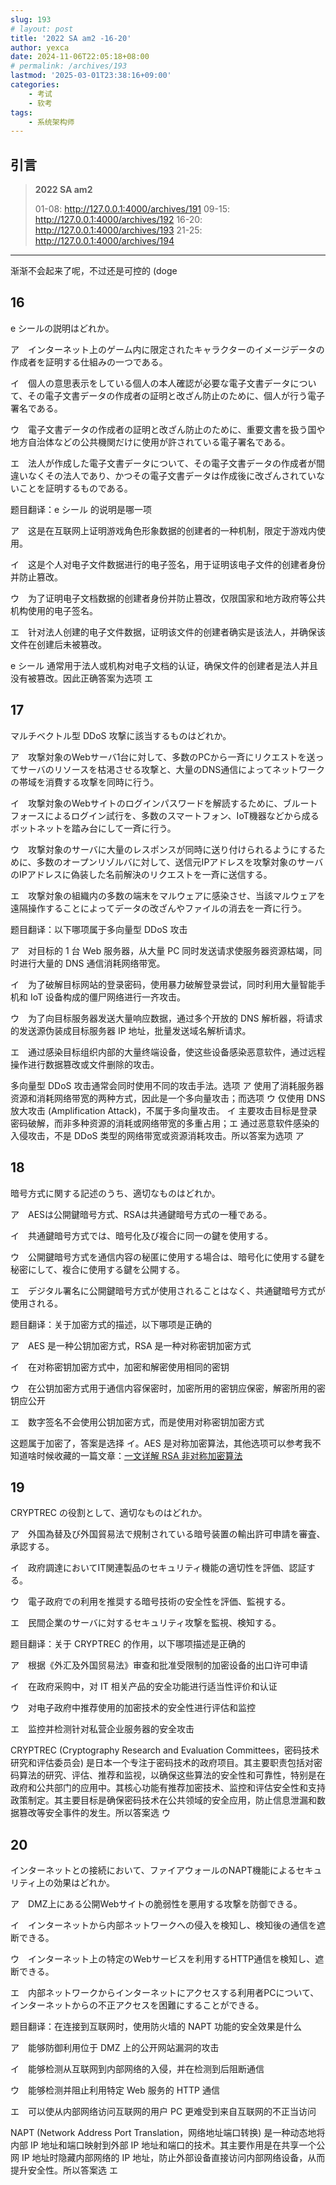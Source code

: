 ```yaml
---
slug: 193
# layout: post
title: '2022 SA am2 -16-20'
author: yexca
date: 2024-11-06T22:05:18+08:00
# permalink: /archives/193
lastmod: '2025-03-01T23:38:16+09:00'
categories:
    - 考试
    - 软考
tags:
    - 系统架构师
---  
```


## 引言

> **2022 SA am2**
>
> 01-08: <http://127.0.0.1:4000/archives/191>
> 09-15: <http://127.0.0.1:4000/archives/192>
> 16-20: <http://127.0.0.1:4000/archives/193>
> 21-25: <http://127.0.0.1:4000/archives/194>

---

渐渐不会起来了呢，不过还是可控的 (doge

## 16

e シールの説明はどれか。

ア　インターネット上のゲーム内に限定されたキャラクターのイメージデータの作成者を証明する仕組みの一つである。

イ　個人の意思表示をしている個人の本人確認が必要な電子文書データについて、その電子文書データの作成者の証明と改ざん防止のために、個人が行う電子署名である。

ウ　電子文書データの作成者の証明と改ざん防止のために、重要文書を扱う国や地方自治体などの公共機関だけに使用が許されている電子署名である。

エ　法人が作成した電子文書データについて、その電子文書データの作成者が間違いなくその法人であり、かつその電子文書データは作成後に改ざんされていないことを証明するものである。

题目翻译：e シール 的说明是哪一项

ア　这是在互联网上证明游戏角色形象数据的创建者的一种机制，限定于游戏内使用。

イ　这是个人对电子文件数据进行的电子签名，用于证明该电子文件的创建者身份并防止篡改。

ウ　为了证明电子文档数据的创建者身份并防止篡改，仅限国家和地方政府等公共机构使用的电子签名。

エ　针对法人创建的电子文件数据，证明该文件的创建者确实是该法人，并确保该文件在创建后未被篡改。

e シール 通常用于法人或机构对电子文档的认证，确保文件的创建者是法人并且没有被篡改。因此正确答案为选项 エ

## 17

マルチベクトル型 DDoS 攻撃に該当するものはどれか。

ア　攻撃対象のWebサーバ1台に対して、多数のPCから一斉にリクエストを送ってサーバのリソースを枯渇させる攻撃と、大量のDNS通信によってネットワークの帯域を消費する攻撃を同時に行う。

イ　攻撃対象のWebサイトのログインパスワードを解読するために、ブルートフォースによるログイン試行を、多数のスマートフォン、IoT機器などから成るボットネットを踏み台にして一斉に行う。

ウ　攻撃対象のサーバに大量のレスポンスが同時に送り付けられるようにするために、多数のオープンリゾルバに対して、送信元IPアドレスを攻撃対象のサーバのIPアドレスに偽装した名前解決のリクエストを一斉に送信する。

エ　攻撃対象の組織内の多数の端末をマルウェアに感染させ、当該マルウェアを遠隔操作することによってデータの改ざんやファイルの消去を一斉に行う。

题目翻译：以下哪项属于多向量型 DDoS 攻击

ア　对目标的 1 台 Web 服务器，从大量 PC 同时发送请求使服务器资源枯竭，同时进行大量的 DNS 通信消耗网络带宽。

イ　为了破解目标网站的登录密码，使用暴力破解登录尝试，同时利用大量智能手机和 IoT 设备构成的僵尸网络进行一齐攻击。

ウ　为了向目标服务器发送大量响应数据，通过多个开放的 DNS 解析器，将请求的发送源伪装成目标服务器 IP 地址，批量发送域名解析请求。

エ　通过感染目标组织内部的大量终端设备，使这些设备感染恶意软件，通过远程操作进行数据篡改或文件删除的攻击。

多向量型 DDoS 攻击通常会同时使用不同的攻击手法。选项 ア 使用了消耗服务器资源和消耗网络带宽的两种方式，因此是一个多向量攻击；而选项 ウ 仅使用 DNS 放大攻击 (Amplification Attack)，不属于多向量攻击。 イ 主要攻击目标是登录密码破解，而非多种资源的消耗或网络带宽的多重占用；エ 通过恶意软件感染的入侵攻击，不是 DDoS 类型的网络带宽或资源消耗攻击。所以答案为选项 ア

## 18

暗号方式に関する記述のうち、適切なものはどれか。

ア　AESは公開鍵暗号方式、RSAは共通鍵暗号方式の一種である。

イ　共通鍵暗号方式では、暗号化及び複合に同一の鍵を使用する。

ウ　公開鍵暗号方式を通信内容の秘匿に使用する場合は、暗号化に使用する鍵を秘密にして、複合に使用する鍵を公開する。

エ　デジタル署名に公開鍵暗号方式が使用されることはなく、共通鍵暗号方式が使用される。

题目翻译：关于加密方式的描述，以下哪项是正确的

ア　AES 是一种公钥加密方式，RSA 是一种对称密钥加密方式

イ　在对称密钥加密方式中，加密和解密使用相同的密钥

ウ　在公钥加密方式用于通信内容保密时，加密所用的密钥应保密，解密所用的密钥应公开

エ　数字签名不会使用公钥加密方式，而是使用对称密钥加密方式

这题属于加密了，答案是选择 イ。AES 是对称加密算法，其他选项可以参考我不知道啥时候收藏的一篇文章：[一文详解 RSA 非对称加密算法](https://developer.aliyun.com/article/816160)

## 19

CRYPTREC の役割として、適切なものはどれか。

ア　外国為替及び外国貿易法で規制されている暗号装置の輸出許可申請を審査、承認する。

イ　政府調達においてIT関連製品のセキュリティ機能の適切性を評価、認証する。

ウ　電子政府での利用を推奨する暗号技術の安全性を評価、監視する。

エ　民間企業のサーバに対するセキュリティ攻撃を監視、検知する。

题目翻译：关于 CRYPTREC 的作用，以下哪项描述是正确的

ア　根据《外汇及外国贸易法》审查和批准受限制的加密设备的出口许可申请

イ　在政府采购中，对 IT 相关产品的安全功能进行适当性评价和认证

ウ　对电子政府中推荐使用的加密技术的安全性进行评估和监控

エ　监控并检测针对私营企业服务器的安全攻击

CRYPTREC (Cryptography Research and Evaluation Committees，密码技术研究和评估委员会) 是日本一个专注于密码技术的政府项目。其主要职责包括对密码算法的研究、评估、推荐和监视，以确保这些算法的安全性和可靠性，特别是在政府和公共部门的应用中。其核心功能有推荐加密技术、监控和评估安全性和支持政策制定。其主要目标是确保密码技术在公共领域的安全应用，防止信息泄漏和数据篡改等安全事件的发生。所以答案选 ウ

## 20

インターネットとの接続において、ファイアウォールのNAPT機能によるセキュリティ上の効果はどれか。

ア　DMZ上にある公開Webサイトの脆弱性を悪用する攻撃を防御できる。

イ　インターネットから内部ネットワークへの侵入を検知し、検知後の通信を遮断できる。

ウ　インターネット上の特定のWebサービスを利用するHTTP通信を検知し、遮断できる。

エ　内部ネットワークからインターネットにアクセスする利用者PCについて、インターネットからの不正アクセスを困難にすることができる。

题目翻译：在连接到互联网时，使用防火墙的 NAPT 功能的安全效果是什么

ア　能够防御利用位于 DMZ 上的公开网站漏洞的攻击

イ　能够检测从互联网到内部网络的入侵，并在检测到后阻断通信

ウ　能够检测并阻止利用特定 Web 服务的 HTTP 通信

エ　可以使从内部网络访问互联网的用户 PC 更难受到来自互联网的不正当访问

NAPT (Network Address Port Translation，网络地址端口转换) 是一种动态地将内部 IP 地址和端口映射到外部 IP 地址和端口的技术。其主要作用是在共享一个公网 IP 地址时隐藏内部网络的 IP 地址，防止外部设备直接访问内部网络设备，从而提升安全性。所以答案选 エ